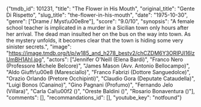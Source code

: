 {"tmdb_id": 101231, "title": "The Flower in His Mouth", "original_title": "Gente Di Rispetto", "slug_title": "the-flower-in-his-mouth", "date": "1975-10-30", "genre": ["Drame / Myst\u00e8re"], "score": "9.0/10", "synopsis": "A female school teacher is implicated in a murder in a Sicilian town only hours after her arrival. The dead man insulted her on the bus on the way into town. As the mystery unfolds, it becomes clear that the town is hiding some very sinister secrets.", "image": "https://image.tmdb.org/t/p/w185_and_h278_bestv2/chCZDM6Y3ORIPJI16lzUmBH1AhI.jpg", "actors": ["Jennifer O'Neill (Elena Bardi)", "Franco Nero (Professore Michele Belcore)", "James Mason (Avv. Antonio Bellocampo)", "Aldo Giuffr\u00e8 (Maresciallo)", "Franco Fabrizi (Dottore Sanguedolce)", "Orazio Orlando (Pretore Occhipinti)", "Claudio Gora (Deputate Cataudella)", "Luigi Bonos (Canaino)", "Gino Pagnani (Profumo)", "Fernando Jelo (Villara)", "Carla Cal\u00f2 ()", "Oreste Baldini ()", "Rosario Bonaventura ()"], "comments": [], "recommandations_id": [], "youtube_key": "notfound"}